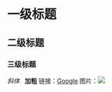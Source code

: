 # 一级标题
## 二级标题
### 三级标题

*斜体*  
**加粗**
链接：[Google](www.google.com)
图片：![](http://userimage8.360doc.com/17/0207/19/9771186_201702071949340874342461.jpg)
